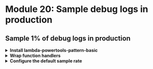 # Module 20: Sample debug logs in production

## Sample 1% of debug logs in production

<details>
<summary><b>Install lambda-powertools-pattern-basic</b></summary><p>

1. At the project root, run the command `npm install --save @dazn/lambda-powertools-pattern-basic`.

This package gives you a simple wrapper which applies a couple of [middy](https://github.com/middyjs/middy) middlewares for your function:

* `@dazn/lambda-powertools-middleware-sample-logging`: which supports sampling debug logs. The wrapper configures this sample logging middleware to sample debug logs for 1% of invocations.

* `@dazn/lambda-powertools-middleware-correlation-ids`: which extracts correlation IDs from the invocation event and makes them available for the logger. It also supports a special correlation ID `debug-log-enabled`, which enables sampling debug logs at the user transaction (a chain of Lambda invocations) level.

* `@dazn/lambda-powertools-middleware-log-timeout`: which emits an error message for when a function times out. Normally, when a Lambda function times out, you don't get an error message from the application, which makes debugging time out errors difficult.

Now we need to apply it to all of our functions.

</p></details>

<details>
<summary><b>Wrap function handlers</b></summary><p>

1. Open `functions/get-index.js` and require the `@dazn/lambda-powertools-pattern-basic` module (at the top of the file)

```javascript
const wrap = require('@dazn/lambda-powertools-pattern-basic')
```

And use it to wrap our handler function.

On ln35, change

```js
module.exports.handler = async (event, context) => {
```

to:

```javascript
module.exports.handler = wrap(async (event, context) => {
```

and don't forget to add the closing `)` on ln58!

This works exactly like the Middy and SSM middleware we saw earlier, because under the hood, the `@dazn/lambda-powertools-pattern-basic` wrapper also uses `middy`.

2. Repeat step 1 for `notify-restaurant` and `place-order` functions.

3. Open `functions/get-restaurants.js` and require the `@dazn/lambda-powertools-pattern-basic` module (at the top of the file)

```javascript
const wrap = require('@dazn/lambda-powertools-pattern-basic')
```

And use it to wrap our handler function. On ln28 replace

```js
module.exports.handler = middy(async (event, context) => {
```

with

```js
module.exports.handler = wrap(async (event, context) => {
```

The SSM would still continue to work because the `@dazn/lambda-powertools-pattern-basic` module's wrapper also uses Middy.

Also, we can remove the direct dependency on Middy in this module.

Remove this line from the file:

```js
const middy = require('@middy/core')
```

4. Repeat step 3 for `search-restaurants` function as well.

5. Run integration test

`npm run test`

and see that all the tests are still passing.

4. Deploy the project

`npx sls deploy`

</p></details>

<details>
<summary><b>Configure the default sample rate</b></summary><p>

One of the things the `@dazn/lambda-powertools-pattern-basic` wrapper gives you is basic debug log sampling - that is, even when you log at a higher level, say `INFO`, where you shouldn't see `DEBUG` logs, it'll sample your `DEBUG` logs for 1% of the invocations.

This ensures that even in production environment, where it's too costly to log all debug messages, you can still retain a small sample of debug messages for when a problem arise and you need to investigate it.

To see this sampling behaviour in action, you can either deploy to a `prod` stage, or you can change the default log level for our `dev` stage. For simplicity (and to avoid the hassle of setting up those SSM parameters for another stage), let's do that.

1. If you change the default log level to `INFO`, i.e. in the `serverless.yml`, change `custom.logLevel` to:

```yml
logLevel:
  prod: ERROR
  default: INFO
```

then redeploy

`npx sls deploy`

2. Now reload the homepage a few times and you'll notice that you no longer see the debug log messages in the `get-index` and `get-restaurants` functions' logs.

This is because by default the `@dazn/lambda-powertools-pattern-basic` wrapper configures the debug logs sample rate to be 1% based on industry average.

Now, try turning this up to say, 10%, by adding a `SAMPLE_DEBUG_LOG_RATE` environment variable.

In `serverless.yml`, and add a `SAMPLE_DEBUG_LOG_RATE` environment variable under `provider.environment`:

```yml
environment:
  SAMPLE_DEBUG_LOG_RATE: 0.1
  ...
```

then redeploy

`npx sls deploy`

3. Now reload the homepage a few more times, and you should occassionally see debug log messages in the logs for the `get-index` and `get-restaurants` functions.

![](/images/mod22-001.png)

</p></details>
